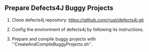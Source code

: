 Prepare Defects4J Buggy Projects
---------------------------------

1. Clone defects4j repository: https://github.com/rjust/defects4j.git

2. Config the environment of defects4j by following its instructions.

3. Prepare and compile buggy projects with ''CreateAndCompileBuggyProjects.sh''.